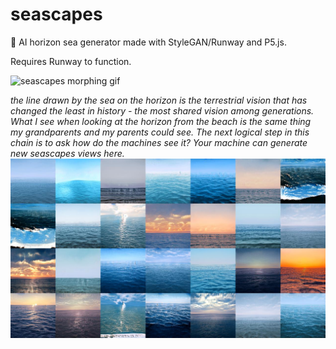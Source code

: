 # seascapes
  🌅 AI horizon sea generator made with StyleGAN/Runway and P5.js.

  Requires Runway to function.

  ![seascapes morphing gif](./visuals/seascape-gif.gif)
  
  _the line drawn by the sea on the horizon is the terrestrial vision that has changed the least in history - the most shared vision among generations. What I see when looking at the horizon from the beach is the same thing my grandparents and my parents could see. The next logical step in this chain is to ask how do the machines see it? Your machine can generate new seascapes views here._ 
 ![seascapes collage](./visuals/horizontemar.jpg)